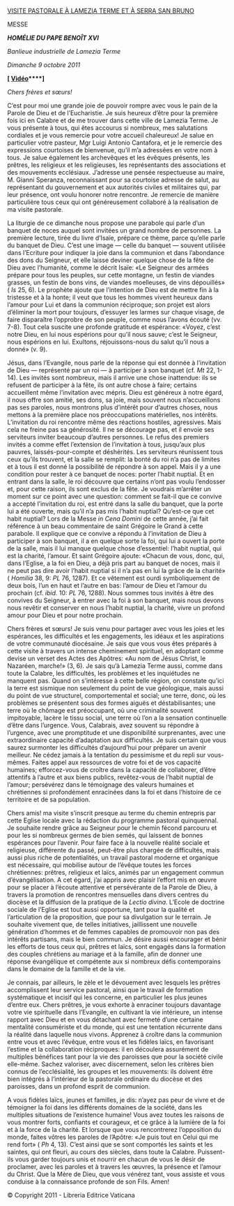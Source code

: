 [VISITE PASTORALE À LAMEZIA TERME ET À SERRA SAN BRUNO](/content/benedict-xvi/fr/travels/2011/index_lamezia-terme.html)

MESSE

***HOMÉLIE DU PAPE BENOÎT XVI***

*Banlieue industrielle de Lamezia Terme*

*Dimanche 9 octobre 2011*

**\[ [Vidéo](http://player.rv.va/vaticanplayer.asp?language=it&tic=VA_94FU41U1)****\]**

*Chers frères et sœurs!*

C’est pour moi une grande joie de pouvoir rompre avec vous le pain de la Parole de Dieu et de l’Eucharistie. Je suis heureux d’être pour la première fois ici en Calabre et de me trouver dans cette ville de Lamezia Terme. Je vous présente à tous, qui êtes accourus si nombreux, mes salutations cordiales et je vous remercie pour votre accueil chaleureux! Je salue en particulier votre pasteur, Mgr Luigi Antonio Cantafora, et je le remercie des expressions courtoises de bienvenue, qu’il m’a adressées en votre nom à tous. Je salue également les archevêques et les évêques présents, les prêtres, les religieux et les religieuses, les représentants des associations et des mouvements ecclésiaux. J’adresse une pensée respectueuse au maire, M. Gianni Speranza, reconnaissant pour sa courtoise adresse de salut, au représentant du gouvernement et aux autorités civiles et militaires qui, par leur présence, ont voulu honorer notre rencontre. Je remercie de manière particulière tous ceux qui ont généreusement collaboré à la réalisation de ma visite pastorale.

La liturgie de ce dimanche nous propose une parabole qui parle d’un banquet de noces auquel sont invitées un grand nombre de personnes. La première lecture, tirée du livre d’Isaïe, prépare ce thème, parce qu’elle parle du banquet de Dieu. C’est une image — celle du banquet — souvent utilisée dans l’Ecriture pour indiquer la joie dans la communion et dans l’abondance des dons du Seigneur, et elle laisse deviner quelque chose de la fête de Dieu avec l’humanité, comme le décrit Isaïe: «Le Seigneur des armées prépare pour tous les peuples, sur cette montagne, un festin de viandes grasses, un festin de bons vins, de viandes moelleuses, de vins dépouillés» ( *Is* 25, 6). Le prophète ajoute que l’intention de Dieu est de mettre fin à la tristesse et à la honte; il veut que tous les hommes vivent heureux dans l’amour pour Lui et dans la communion réciproque; son projet est alors d’éliminer la mort pour toujours, d’essuyer les larmes sur chaque visage, de faire disparaître l’opprobre de son peuple, comme nous l’avons écouté (vv. 7-8). Tout cela suscite une profonde gratitude et espérance: «Voyez, c’est notre Dieu, en lui nous espérions pour qu’il nous sauve; c’est le Seigneur, nous espérions en lui. Exultons, réjouissons-nous du salut qu’il nous a donné» (v. 9).

Jésus, dans l’Evangile, nous parle de la réponse qui est donnée à l’invitation de Dieu — représenté par un roi — à participer à son banquet (cf. *Mt* 22, 1-14). Les invités sont nombreux, mais il arrive une chose inattendue: ils se refusent de participer à la fête, ils ont autre chose à faire; certains accueillent même l’invitation avec mépris. Dieu est généreux à notre égard, il nous offre son amitié, ses dons, sa joie, mais souvent nous n’accueillons pas ses paroles, nous montrons plus d’intérêt pour d’autres choses, nous mettons à la première place nos préoccupations matérielles, nos intérêts. L’invitation du roi rencontre même des réactions hostiles, agressives. Mais cela ne freine pas sa générosité. Il ne se décourage pas, et il envoie ses serviteurs inviter beaucoup d’autres personnes. Le refus des premiers invités a comme effet l’extension de l’invitation à tous, jusqu’aux plus pauvres, laissés-pour-compte et déshérités. Les serviteurs réunissent tous ceux qu’ils trouvent, et la salle se remplit: la bonté du roi n’a pas de limites et à tous il est donné la possibilité de répondre à son appel. Mais il y a une condition pour rester à ce banquet de noces: porter l’habit nuptial. Et en entrant dans la salle, le roi découvre que certains n’ont pas voulu l’endosser et, pour cette raison, ils sont exclus de la fête. Je voudrais m’arrêter un moment sur ce point avec une question: comment se fait-il que ce convive a accepté l’invitation du roi, est entré dans la salle du banquet, que la porte lui a été ouverte, mais qu’il n’a pas mis l’habit nuptial? Qu’est-ce que cet habit nuptial? Lors de la Messe *in Cena Domini* de cette année, j’ai fait référence à un beau commentaire de saint Grégoire le Grand à cette parabole. Il explique que ce convive a répondu à l’invitation de Dieu à participer à son banquet, il a en quelque sorte la foi, qui lui a ouvert la porte de la salle, mais il lui manque quelque chose d’essentiel: l’habit nuptial, qui est la charité, l’amour. Et saint Grégoire ajoute: «Chacun de vous, donc, qui, dans l’Eglise, a la foi en Dieu, a déjà pris part au banquet de noces, mais il ne peut pas dire avoir l’habit nuptial si il n’a pas en lui la grâce de la charité» ( *Homilia* 38, 9: *PL* 76, 1287). Et ce vêtement est ourdi symboliquement de deux bois, l’un en haut et l’autre en bas: l’amour de Dieu et l’amour du prochain (cf. *ibid.* 10: *PL* 76, 1288). Nous sommes tous invités à être des convives du Seigneur, à entrer avec la foi à son banquet, mais nous devons nous revêtir et conserver en nous l’habit nuptial, la charité, vivre un profond amour pour Dieu et pour notre prochain.

Chers frères et sœurs! Je suis venu pour partager avec vous les joies et les espérances, les difficultés et les engagements, les idéaux et les aspirations de votre communauté diocésaine. Je sais que vous vous êtes préparés à cette visite à travers un intense cheminement spirituel, en adoptant comme devise un verset des Actes des Apôtres: «Au nom de Jésus Christ, le Nazaréen, marche!» (3, 6). Je sais qu’à Lamezia Terme aussi, comme dans toute la Calabre, les difficultés, les problèmes et les inquiétudes ne manquent pas. Quand on s’intéresse à cette belle région, on constate qu’ici la terre est sismique non seulement du point de vue géologique, mais aussi du point de vue structurel, comportemental et social; une terre, donc, où les problèmes se présentent sous des formes aiguës et déstabilisantes; une terre où le chômage est préoccupant, où une criminalité souvent impitoyable, lacère le tissu social, une terre où l’on a la sensation continuelle d’être dans l’urgence. Vous, Calabrais, avez souvent su répondre à l’urgence, avec une promptitude et une disponibilité surprenantes, avec une extraordinaire capacité d’adaptation aux difficultés. Je suis certain que vous saurez surmonter les difficultés d’aujourd’hui pour préparer un avenir meilleur. Ne cédez jamais à la tentation du pessimisme et du repli sur vous-mêmes. Faites appel aux ressources de votre foi et de vos capacité humaines; efforcez-vous de croître dans la capacité de collaborer, d’être attentifs à l’autre et aux biens publics, revêtez-vous de l’habit nuptial de l’amour; persévérez dans le témoignage des valeurs humaines et chrétiennes si profondément enracinées dans la foi et dans l’histoire de ce territoire et de sa population.

Chers amis! ma visite s’inscrit presque au terme du chemin entrepris par cette Eglise locale avec la rédaction du programme pastoral quinquennal. Je souhaite rendre grâce au Seigneur pour le chemin fécond parcouru et pour les si nombreux germes de bien semés, qui laissent de bonnes espérances pour l’avenir. Pour faire face à la nouvelle réalité sociale et religieuse, différente du passé, peut-être plus chargée de difficultés, mais aussi plus riche de potentialités, un travail pastoral moderne et organique est nécessaire, qui mobilise autour de l’évêque toutes les forces chrétiennes: prêtres, religieux et laïcs, animés par un engagement commun d’évangélisation. A cet égard, j’ai appris avec plaisir l’effort mis en œuvre pour se placer à l’écoute attentive et persévérante de la Parole de Dieu, à travers la promotion de rencontres mensuelles dans divers centres du diocèse et la diffusion de la pratique de la *Lectio divina*. L’Ecole de doctrine sociale de l’Eglise est tout aussi opportune, tant pour la qualité et l’articulation de la proposition, que pour sa divulgation sur le terrain. Je souhaite vivement que, de telles initiatives, jaillissent une nouvelle génération d’hommes et de femmes capables de promouvoir non pas des intérêts partisans, mais le bien commun. Je désire aussi encourager et bénir les efforts de tous ceux qui, prêtres et laïcs, sont engagés dans la formation des couples chrétiens au mariage et à la famille, afin de donner une réponse évangélique et compétente aux si nombreux défis contemporains dans le domaine de la famille et de la vie.

Je connais, par ailleurs, le zèle et le dévouement avec lesquels les prêtres accomplissent leur service pastoral, ainsi que le travail de formation systématique et incisif qui les concerne, en particulier les plus jeunes d’entre eux. Chers prêtres, je vous exhorte à enraciner toujours davantage votre vie spirituelle dans l’Evangile, en cultivant la vie intérieure, un intense rapport avec Dieu et en vous détachant avec fermeté d’une certaine mentalité consumériste et du monde, qui est une tentation récurrente dans la réalité dans laquelle nous vivons. Apprenez à croître dans la communion entre vous et avec l’évêque, entre vous et les fidèles laïcs, en favorisant l’estime et la collaboration réciproques: il en découlera assurément de multiples bénéfices tant pour la vie des paroisses que pour la société civile elle-même. Sachez valoriser, avec discernement, selon les critères bien connus de l’ecclésialité, les groupes et les mouvements: ils doivent être bien intégrés à l’intérieur de la pastorale ordinaire du diocèse et des paroisses, dans un profond esprit de communion.

A vous fidèles laïcs, jeunes et familles, je dis: n’ayez pas peur de vivre et de témoigner la foi dans les différents domaines de la société, dans les multiples situations de l’existence humaine! Vous avez toutes les raisons de vous montrer forts, confiants et courageux, et ce grâce à la lumière de la foi et à la force de la charité. Et lorsque que vous rencontrerez l’opposition du monde, faites vôtres les paroles de l’Apôtre: «Je puis tout en Celui qui me rend fort» ( *Ph* 4, 13). C’est ainsi que se sont comportés les saints et les saintes, qui ont fleuri, au cours des siècles, dans toute la Calabre. Puissent-ils vous garder toujours unis et nourrir en chacun de vous le désir de proclamer, avec les paroles et à travers les œuvres, la présence et l’amour du Christ. Que la Mère de Dieu, que vous vénérez tant, vous assiste et vous conduise à la connaissance profonde de son Fils. Amen!

© Copyright 2011 - Libreria Editrice Vaticana